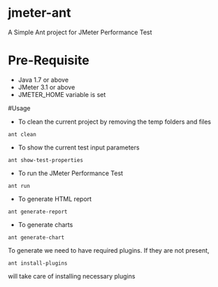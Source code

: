 # jmeter-ant

A Simple Ant project for JMeter Performance Test

# Pre-Requisite
* Java 1.7 or above
* JMeter 3.1 or above
* JMETER_HOME variable is set


#Usage

* To clean the current project by removing the temp folders and files

```
ant clean
```

* To show the current test input parameters

```
ant show-test-properties
```

* To run the JMeter Performance Test

```
ant run
```

* To generate HTML report

```
ant generate-report
```

* To generate charts

```
ant generate-chart
```

To generate we need to have required plugins. If they are not present,

```
ant install-plugins
```

will take care of installing necessary plugins
